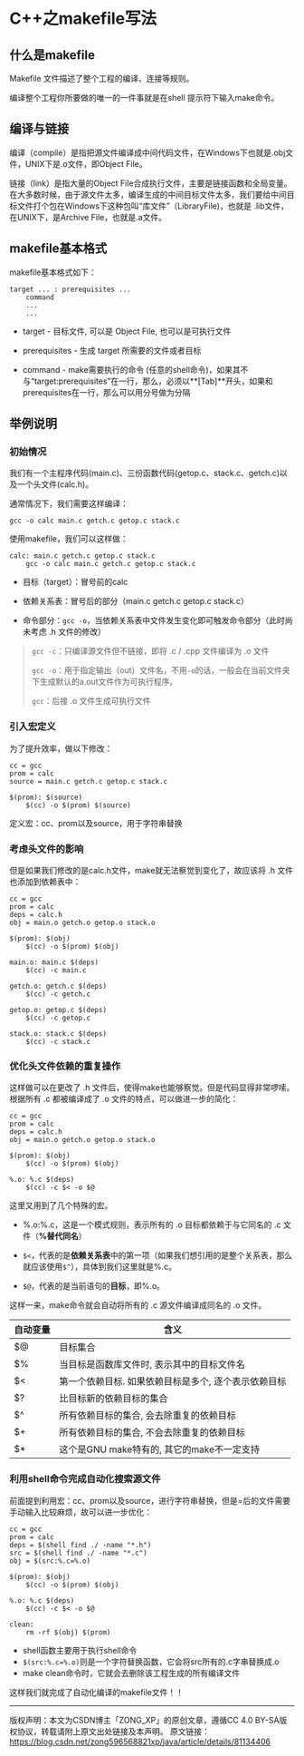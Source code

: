 # C++之makefile写法

## 什么是makefile

Makefile 文件描述了整个工程的编译、连接等规则。

编译整个工程你所要做的唯一的一件事就是在shell 提示符下输入make命令。

## 编译与链接

编译（compile）是指把源文件编译成中间代码文件，在Windows下也就是.obj文件，UNIX下是.o文件，即Object File。

链接（link）是指大量的Object File合成执行文件，主要是链接函数和全局变量。在大多数时候，由于源文件太多，编译生成的中间目标文件太多，我们要给中间目标文件打个包在Windows下这种包叫“库文件”（LibraryFile)，也就是 .lib文件，在UNIX下，是Archive File，也就是.a文件。

## makefile基本格式

makefile基本格式如下：

```shell
target ... : prerequisites ...
	command
	...
	...
```

- target - 目标文件, 可以是 Object File, 也可以是可执行文件

- prerequisites - 生成 target 所需要的文件或者目标

- command - make需要执行的命令 (任意的shell命令)，如果其不与“target:prerequisites”在一行，那么，必须以**[Tab]**开头，如果和prerequisites在一行，那么可以用分号做为分隔

## 举例说明

### 初始情况

我们有一个主程序代码(main.c)、三份函数代码(getop.c、stack.c、getch.c)以及一个头文件(calc.h)。

通常情况下，我们需要这样编译：

```shell
gcc -o calc main.c getch.c getop.c stack.c
```

使用makefile，我们可以这样做：

```shell
calc: main.c getch.c getop.c stack.c
	gcc -o calc main.c getch.c getop.c stack.c 
```

- 目标（target）：冒号前的calc

- 依赖关系表：冒号后的部分（main.c getch.c getop.c stack.c）

- 命令部分：`gcc -o`，当依赖关系表中文件发生变化即可触发命令部分（此时尚未考虑 .h 文件的修改）

> `gcc -c`：只编译源文件但不链接，即将 .c / .cpp 文件编译为 .o 文件
>
> `gcc -o`：用于指定输出（out）文件名，不用`-o`的话，一般会在当前文件夹下生成默认的a.out文件作为可执行程序。
>
> `gcc`：后接 .o 文件生成可执行文件

### 引入宏定义

为了提升效率，做以下修改：

```shell
cc = gcc
prom = calc
source = main.c getch.c getop.c stack.c
 
$(prom): $(source)
	$(cc) -o $(prom) $(source)
```

定义宏：cc、prom以及source，用于字符串替换

### 考虑头文件的影响

但是如果我们修改的是calc.h文件，make就无法察觉到变化了，故应该将 .h 文件也添加到依赖表中：

```shell
cc = gcc
prom = calc
deps = calc.h
obj = main.o getch.o getop.o stack.o
 
$(prom): $(obj)
	$(cc) -o $(prom) $(obj)
 
main.o: main.c $(deps)
	$(cc) -c main.c
 
getch.o: getch.c $(deps)
	$(cc) -c getch.c
 
getop.o: getop.c $(deps)
	$(cc) -c getop.c
 
stack.o: stack.c $(deps)
	$(cc) -c stack.c 
```

### 优化头文件依赖的重复操作

这样做可以在更改了 .h 文件后，使得make也能够察觉。但是代码显得非常啰嗦。根据所有 .c 都被编译成了 .o 文件的特点，可以做进一步的简化：

```shell
cc = gcc
prom = calc
deps = calc.h
obj = main.o getch.o getop.o stack.o
 
$(prom): $(obj)
	$(cc) -o $(prom) $(obj)
 
%.o: %.c $(deps)
	$(cc) -c $< -o $@
```

这里又用到了几个特殊的宏。

- %.o:%.c，这是一个模式规则，表示所有的 .o 目标都依赖于与它同名的 .c 文件（**%替代同名**）
- `$<`，代表的是**依赖关系表**中的第一项（如果我们想引用的是整个关系表，那么就应该使用`$^`），具体到我们这里就是%.c。

- `$@`，代表的是当前语句的**目标**，即%.o。

这样一来，make命令就会自动将所有的 .c 源文件编译成同名的 .o 文件。

| 自动变量 | 含义                                                 |
| -------- | ---------------------------------------------------- |
| $@       | 目标集合                                             |
| $%       | 当目标是函数库文件时, 表示其中的目标文件名           |
| $<       | 第一个依赖目标. 如果依赖目标是多个, 逐个表示依赖目标 |
| $?       | 比目标新的依赖目标的集合                             |
| $^       | 所有依赖目标的集合, 会去除重复的依赖目标             |
| $+       | 所有依赖目标的集合, 不会去除重复的依赖目标           |
| $*       | 这个是GNU make特有的, 其它的make不一定支持           |

### 利用shell命令完成自动化搜索源文件

前面提到利用宏：cc、prom以及source，进行字符串替换，但是=后的文件需要手动输入比较麻烦，故可以进一步优化：

```shell
cc = gcc
prom = calc
deps = $(shell find ./ -name "*.h")
src = $(shell find ./ -name "*.c")
obj = $(src:%.c=%.o) 
 
$(prom): $(obj)
	$(cc) -o $(prom) $(obj)
 
%.o: %.c $(deps)
	$(cc) -c $< -o $@
 
clean:
	rm -rf $(obj) $(prom)
```

- shell函数主要用于执行shell命令
- `$(src:%.c=%.o)`则是一个字符替换函数，它会将src所有的.c字串替换成.o
- make clean命令时，它就会去删除该工程生成的所有编译文件

这样我们就完成了自动化编译的makefile文件！！

---

版权声明：本文为CSDN博主「ZONG_XP」的原创文章，遵循CC 4.0 BY-SA版权协议，转载请附上原文出处链接及本声明。
原文链接：https://blog.csdn.net/zong596568821xp/java/article/details/81134406